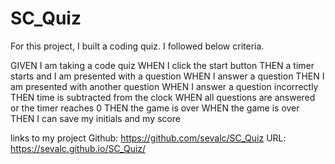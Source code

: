 # SC_Quiz
For this project, I built a coding quiz. I followed below criteria.  


GIVEN I am taking a code quiz
WHEN I click the start button
THEN a timer starts and I am presented with a question
WHEN I answer a question
THEN I am presented with another question
WHEN I answer a question incorrectly
THEN time is subtracted from the clock
WHEN all questions are answered or the timer reaches 0
THEN the game is over
WHEN the game is over
THEN I can save my initials and my score

links to my project
Github: 
https://github.com/sevalc/SC_Quiz
URL:
https://sevalc.github.io/SC_Quiz/
